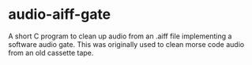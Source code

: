 audio-aiff-gate
===============

A short C program to clean up audio from an .aiff file implementing a software audio gate. This was originally used to clean morse code audio from an old cassette tape.
